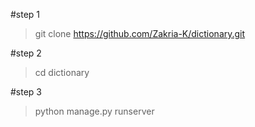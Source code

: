 #step 1
> git clone https://github.com/Zakria-K/dictionary.git


#step 2
>cd dictionary

#step 3
> python manage.py runserver
